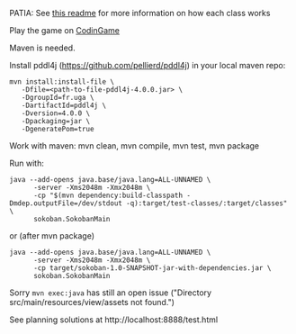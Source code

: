 PATIA:
See [this readme](google.com) for more information on how each class works


Play the game on [CodinGame](https://www.codingame.com/training/hard/sokoban)

Maven is needed.

Install pddl4j (https://github.com/pellierd/pddl4j) in your local maven repo:
```
mvn install:install-file \
   -Dfile=<path-to-file-pddl4j-4.0.0.jar> \
   -DgroupId=fr.uga \
   -DartifactId=pddl4j \
   -Dversion=4.0.0 \
   -Dpackaging=jar \
   -DgeneratePom=true
 ```  
Work with maven: mvn clean, mvn compile, mvn test, mvn package

Run with: 
````
java --add-opens java.base/java.lang=ALL-UNNAMED \
      -server -Xms2048m -Xmx2048m \
      -cp "$(mvn dependency:build-classpath -Dmdep.outputFile=/dev/stdout -q):target/test-classes/:target/classes" \
      sokoban.SokobanMain
````
or (after mvn package)
```
java --add-opens java.base/java.lang=ALL-UNNAMED \
      -server -Xms2048m -Xmx2048m \
      -cp target/sokoban-1.0-SNAPSHOT-jar-with-dependencies.jar \
      sokoban.SokobanMain
```
Sorry ```mvn exec:java``` has still an open issue ("Directory src/main/resources/view/assets not found.")

See planning solutions at http://localhost:8888/test.html
